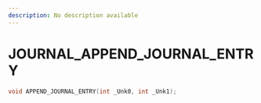 ```yaml
---
description: No description available 
---
```


# JOURNAL\_APPEND_JOURNAL_ENTRY

```cpp
void APPEND_JOURNAL_ENTRY(int _Unk0, int _Unk1);
```